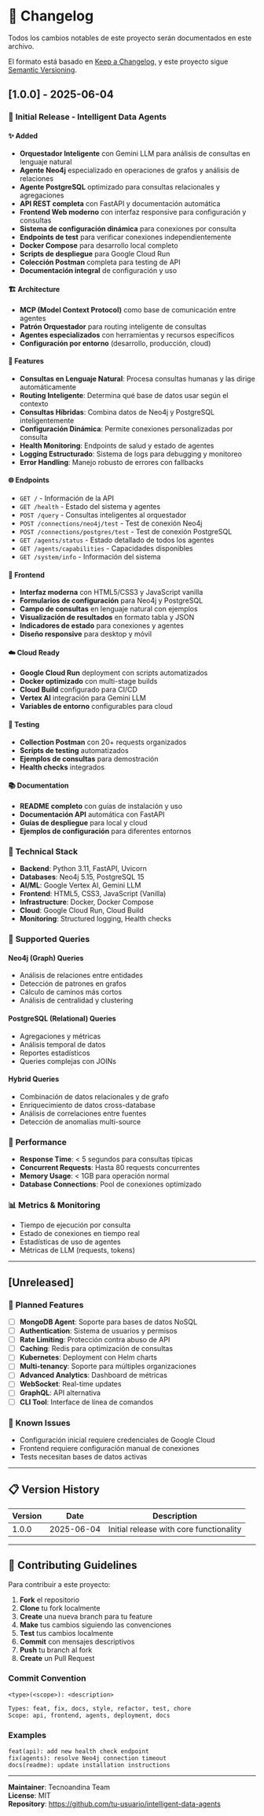 # 📝 Changelog

Todos los cambios notables de este proyecto serán documentados en este archivo.

El formato está basado en [Keep a Changelog](https://keepachangelog.com/en/1.0.0/),
y este proyecto sigue [Semantic Versioning](https://semver.org/spec/v2.0.0.html).

## [1.0.0] - 2025-06-04

### 🎉 **Initial Release - Intelligent Data Agents**

#### ✨ **Added**
- **Orquestador Inteligente** con Gemini LLM para análisis de consultas en lenguaje natural
- **Agente Neo4j** especializado en operaciones de grafos y análisis de relaciones
- **Agente PostgreSQL** optimizado para consultas relacionales y agregaciones
- **API REST completa** con FastAPI y documentación automática
- **Frontend Web moderno** con interfaz responsive para configuración y consultas
- **Sistema de configuración dinámica** para conexiones por consulta
- **Endpoints de test** para verificar conexiones independientemente
- **Docker Compose** para desarrollo local completo
- **Scripts de despliegue** para Google Cloud Run
- **Colección Postman** completa para testing de API
- **Documentación integral** de configuración y uso

#### 🏗️ **Architecture**
- **MCP (Model Context Protocol)** como base de comunicación entre agentes
- **Patrón Orquestador** para routing inteligente de consultas
- **Agentes especializados** con herramientas y recursos específicos
- **Configuración por entorno** (desarrollo, producción, cloud)

#### 🔧 **Features**
- **Consultas en Lenguaje Natural**: Procesa consultas humanas y las dirige automáticamente
- **Routing Inteligente**: Determina qué base de datos usar según el contexto
- **Consultas Híbridas**: Combina datos de Neo4j y PostgreSQL inteligentemente
- **Configuración Dinámica**: Permite conexiones personalizadas por consulta
- **Health Monitoring**: Endpoints de salud y estado de agentes
- **Logging Estructurado**: Sistema de logs para debugging y monitoreo
- **Error Handling**: Manejo robusto de errores con fallbacks

#### 🌐 **Endpoints**
- `GET /` - Información de la API
- `GET /health` - Estado del sistema y agentes
- `POST /query` - Consultas inteligentes al orquestador
- `POST /connections/neo4j/test` - Test de conexión Neo4j
- `POST /connections/postgres/test` - Test de conexión PostgreSQL
- `GET /agents/status` - Estado detallado de todos los agentes
- `GET /agents/capabilities` - Capacidades disponibles
- `GET /system/info` - Información del sistema

#### 🎨 **Frontend**
- **Interfaz moderna** con HTML5/CSS3 y JavaScript vanilla
- **Formularios de configuración** para Neo4j y PostgreSQL
- **Campo de consultas** en lenguaje natural con ejemplos
- **Visualización de resultados** en formato tabla y JSON
- **Indicadores de estado** para conexiones y agentes
- **Diseño responsive** para desktop y móvil

#### ☁️ **Cloud Ready**
- **Google Cloud Run** deployment con scripts automatizados
- **Docker optimizado** con multi-stage builds
- **Cloud Build** configurado para CI/CD
- **Vertex AI** integración para Gemini LLM
- **Variables de entorno** configurables para cloud

#### 🧪 **Testing**
- **Collection Postman** con 20+ requests organizados
- **Scripts de testing** automatizados
- **Ejemplos de consultas** para demostración
- **Health checks** integrados

#### 📚 **Documentation**
- **README completo** con guías de instalación y uso
- **Documentación API** automática con FastAPI
- **Guías de despliegue** para local y cloud
- **Ejemplos de configuración** para diferentes entornos

### 🔧 **Technical Stack**
- **Backend**: Python 3.11, FastAPI, Uvicorn
- **Databases**: Neo4j 5.15, PostgreSQL 15
- **AI/ML**: Google Vertex AI, Gemini LLM
- **Frontend**: HTML5, CSS3, JavaScript (Vanilla)
- **Infrastructure**: Docker, Docker Compose
- **Cloud**: Google Cloud Run, Cloud Build
- **Monitoring**: Structured logging, Health checks

### 🎯 **Supported Queries**

#### **Neo4j (Graph) Queries**
- Análisis de relaciones entre entidades
- Detección de patrones en grafos
- Cálculo de caminos más cortos
- Análisis de centralidad y clustering

#### **PostgreSQL (Relational) Queries**
- Agregaciones y métricas
- Análisis temporal de datos
- Reportes estadísticos
- Queries complejas con JOINs

#### **Hybrid Queries**
- Combinación de datos relacionales y de grafo
- Enriquecimiento de datos cross-database
- Análisis de correlaciones entre fuentes
- Detección de anomalías multi-source

### 🚀 **Performance**
- **Response Time**: < 5 segundos para consultas típicas
- **Concurrent Requests**: Hasta 80 requests concurrentes
- **Memory Usage**: < 1GB para operación normal
- **Database Connections**: Pool de conexiones optimizado

### 📊 **Metrics & Monitoring**
- Tiempo de ejecución por consulta
- Estado de conexiones en tiempo real
- Estadísticas de uso de agentes
- Métricas de LLM (requests, tokens)

---

## [Unreleased]

### 🔮 **Planned Features**
- [ ] **MongoDB Agent**: Soporte para bases de datos NoSQL
- [ ] **Authentication**: Sistema de usuarios y permisos
- [ ] **Rate Limiting**: Protección contra abuso de API
- [ ] **Caching**: Redis para optimización de consultas
- [ ] **Kubernetes**: Deployment con Helm charts
- [ ] **Multi-tenancy**: Soporte para múltiples organizaciones
- [ ] **Advanced Analytics**: Dashboard de métricas
- [ ] **WebSocket**: Real-time updates
- [ ] **GraphQL**: API alternativa
- [ ] **CLI Tool**: Interface de línea de comandos

### 🐛 **Known Issues**
- Configuración inicial requiere credenciales de Google Cloud
- Frontend requiere configuración manual de conexiones
- Tests necesitan bases de datos activas

---

## 📋 **Version History**

| Version | Date | Description |
|---------|------|-------------|
| 1.0.0 | 2025-06-04 | Initial release with core functionality |

---

## 🤝 **Contributing Guidelines**

Para contribuir a este proyecto:

1. **Fork** el repositorio
2. **Clone** tu fork localmente
3. **Create** una nueva branch para tu feature
4. **Make** tus cambios siguiendo las convenciones
5. **Test** tus cambios localmente
6. **Commit** con mensajes descriptivos
7. **Push** tu branch al fork
8. **Create** un Pull Request

### **Commit Convention**
```
<type>(<scope>): <description>

Types: feat, fix, docs, style, refactor, test, chore
Scope: api, frontend, agents, deployment, docs
```

### **Examples**
```
feat(api): add new health check endpoint
fix(agents): resolve Neo4j connection timeout
docs(readme): update installation instructions
```

---

**Maintainer**: Tecnoandina Team  
**License**: MIT  
**Repository**: https://github.com/tu-usuario/intelligent-data-agents
